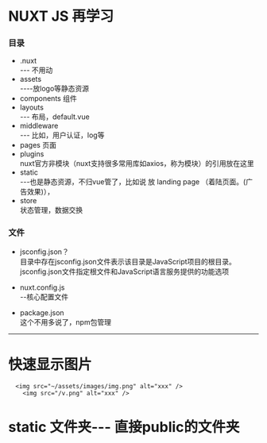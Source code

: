 NUXT JS 再学习
=

### 目录

+ .nuxt  
  --- 不用动
+ assets  
  ----放logo等静态资源
+ components 组件
+ layouts  
  --- 布局，default.vue
+ middleware  
  --- 比如，用户认证，log等
+ pages 页面
+ plugins  
  nuxt官方非模块（nuxt支持很多常用库如axios，称为模块）的引用放在这里
+ static  
  ---也是静态资源，不归vue管了，比如说 放 landing page （着陆页面。(广告效果)），
+ store  
  状态管理，数据交换

### 文件

+ jsconfig.json？   
  目录中存在jsconfig.json文件表示该目录是JavaScript项目的根目录。 jsconfig.json文件指定根文件和JavaScript语言服务提供的功能选项
+ nuxt.config.js   
  --核心配置文件

+ package.json  
  这个不用多说了，npm包管理

---

快速显示图片
=

```
  <img src="~/assets/images/img.png" alt="xxx" />
    <img src="/v.png" alt="xxx" />
```

static 文件夹--- 直接public的文件夹
=

